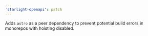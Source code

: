 ```yaml
---
'starlight-openapi': patch
---
```


Adds `astro` as a peer dependency to prevent potential build errors in monorepos with hoisting disabled.
